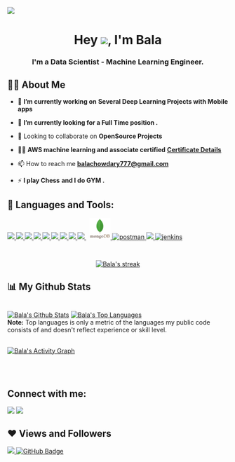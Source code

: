 <a href="#"><img width="auto" height="auto" src="https://external-preview.redd.it/g9FWi9zvv5HQRshZTUryuVVMN3ebixV2qbdxqZnzD7U.jpg?auto=webp&s=d4ddda0e1af5a020f6e3bae050e505d25ed4b6fc" height="175px"/></a>

<h1 align="center">Hey <img src="https://raw.githubusercontent.com/MartinHeinz/MartinHeinz/master/wave.gif" width="30px">, I'm Bala</h1>
<h3 align="center"> I'm a Data Scientist - Machine Learning Engineer.</h3>


## 🙋‍♂️ About Me

- 🔭 **I’m currently working on** **Several Deep Learning Projects with Mobile apps**

- 🌱 **I’m currently looking for a Full Time position .**

- 👯 Looking to collaborate on **OpenSource Projects**

- 👨‍💻 **AWS machine learning and associate certified** **[Certificate Details](https://www.credly.com/users/bala-veeraiah-yarabikki/badges)**

- 📫 How to reach me **balachowdary777@gmail.com**

- ⚡ **I play Chess** **and I do GYM .**

## 🚀 Languages and Tools:

<p align="left"> 
    <a href="https://www.python.org" target="_blank"> <img src="https://img.icons8.com/color/48/000000/python--v1.png"/> </a>
    <a href="https://www.tensorflow.org/" target="_blank"> <img src="https://img.icons8.com/color/48/000000/tensorflow.png"/> </a>
    <a href="https://www.docker.com/" target="_blank"> <img src="https://img.icons8.com/fluency/48/000000/docker.png"/> </a> 
    <a href="https://aws.amazon.com/" target="_blank"> <img src="https://img.icons8.com/color/48/000000/amazon-web-services.png"/> </a> 
    <a href="https://azure.microsoft.com/" target="_blank"> <img src="https://img.icons8.com/fluency/48/000000/azure-1.png"/> </a> 
    <a href="https://kubernetes.io//" target="_blank"> <img src="https://img.icons8.com/color/48/000000/kubernetes.png"/> </a> 
    <a href="https://en.wikipedia.org/wiki/Machine_learning" target="_blank"> <img src="https://img.icons8.com/external-becris-lineal-color-becris/64/000000/external-machine-learning-data-science-becris-lineal-color-becris.png"/> </a> 
    <a href="https://linuxize.com/" target="_blank"> <img src="https://img.icons8.com/color/48/000000/linux--v2.png"/> </a> 
    <a/> </a> 
    <a style="padding-right:8px;" href="https://www.mysql.com/" target="_blank"> <img src="https://img.icons8.com/fluent/50/000000/mysql-logo.png"/> </a>
    <a href="https://www.mongodb.com/" target="_blank"> <img src="https://raw.githubusercontent.com/devicons/devicon/master/icons/mongodb/mongodb-original-wordmark.svg" alt="mongodb" width="48" height="48"/> </a> 
   <a href="https://postman.com" target="_blank"> <img src="https://www.vectorlogo.zone/logos/getpostman/getpostman-icon.svg" alt="postman" width="45" height="45"/> </a>   
    <a href="https://git-scm.com/" target="_blank"> <img src="https://img.icons8.com/color/48/000000/git.png"/> </a> 
    <a href="https://www.jenkins.io" target="_blank"> <img src="https://www.vectorlogo.zone/logos/jenkins/jenkins-icon.svg" alt="jenkins" width="48" height="48"/> </a> 
    

</p>

<!-- [![React Badge](https://img.shields.io/badge/-React-61DBFB?style=for-the-badge&labelColor=black&logo=react&logoColor=61DBFB)](#)  [![Javascript Badge](https://img.shields.io/badge/-Javascript-F0DB4F?style=for-the-badge&labelColor=black&logo=javascript&logoColor=F0DB4F)](#) [![Typescript Badge](https://img.shields.io/badge/-Typescript-007acc?style=for-the-badge&labelColor=black&logo=typescript&logoColor=007acc)](#) [![Nodejs Badge](https://img.shields.io/badge/-Nodejs-3C873A?style=for-the-badge&labelColor=black&logo=node.js&logoColor=3C873A)](#) [![GraphQL Badge](https://img.shields.io/badge/-GraphQl-e535ab?style=for-the-badge&labelColor=black&logo=node.js&logoColor=e535ab)](#) -->
<br/>

<p align="center">
    <a href="https://github.com/Bala-Yarabikki/Bala-Yarabikki.git/github-readme-streak-stats">
        <img title="🔥 Get streak stats for your profile at git.io/streak-stats" alt="Bala's streak" src="https://github-readme-streak-stats.herokuapp.com/?user=Bala-Yarabikki&theme=black-ice&hide_border=true&stroke=0000&background=060A0CD0"/>
    </a>
</p>

## 📊 My Github Stats

  <br/>
    <a href="https://github.com/Bala-Yarabikki/Bala-Yarabikki.git/github-readme-stats"><img alt="Bala's Github Stats" src="https://github-readme-stats.vercel.app/api?username=Bala-Yarabikki&show_icons=true&count_private=true&theme=react&hide_border=true&bg_color=0D1117" /></a>
  <a href="https://github.com/Bala-Yarabikki/Bala-Yarabikki.git/github-readme-stats"><img alt="Bala's Top Languages" src="https://github-readme-stats.vercel.app/api/top-langs/?username=Bala-Yarabikki&langs_count=8&count_private=true&layout=compact&theme=react&hide_border=true&bg_color=0D1117" /></a>
  <br/>
  <b>Note:</b> Top languages is only a metric of the languages my public code consists of and doesn't reflect experience or skill level.


<br/>
<br/>

<a href="https://github.com/Bala-Yarabikki/Bala-Yarabikki.git/github-readme-activity-graph"><img alt="Bala's Activity Graph" src="https://activity-graph.herokuapp.com/graph?username=Bala-Yarabikki&bg_color=0D1117&color=5BCDEC&line=5BCDEC&point=FFFFFF&hide_border=true" /></a>

<br/>
<br/>

## Connect with me:
<p align="left">

<a href = "https://www.linkedin.com/in/yarabikki-bala/"><img src="https://img.icons8.com/fluent/48/000000/linkedin.png"/></a>
<a href = "https://www.hackerrank.com/balachowdary777"><img src="https://img.icons8.com/windows/32/000000/hackerrank.png"/></a>

</p>

## ❤ Views and Followers
<a href="https://github.com/Meghna-DAS/github-profile-views-counter">
    <img src="https://komarev.com/ghpvc/?username=Bala-Yarabikki">
</a>
<a href="https://github.com/Bala-Yarabikki/Bala-Yarabikki.git?tab=followers"><img src="https://img.shields.io/github/followers/Bala-Yarabikki?label=Followers&style=social" alt="GitHub Badge"></a>
